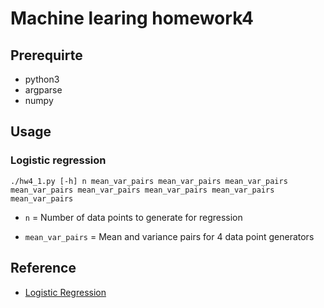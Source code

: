 # Machine learing homework4

## Prerequirte
- python3
- argparse
- numpy

## Usage
### Logistic regression
    ./hw4_1.py [-h] n mean_var_pairs mean_var_pairs mean_var_pairs mean_var_pairs mean_var_pairs mean_var_pairs mean_var_pairs mean_var_pairs

- `n` = Number of data points to generate for regression

- `mean_var_pairs` = Mean and variance pairs for 4 data point generators

## Reference
- [Logistic Regression](https://medium.com/@chih.sheng.huang821/%E6%A9%9F%E5%99%A8-%E7%B5%B1%E8%A8%88%E5%AD%B8%E7%BF%92-%E7%BE%85%E5%90%89%E6%96%AF%E5%9B%9E%E6%AD%B8-logistic-regression-aff7a830fb5d)
